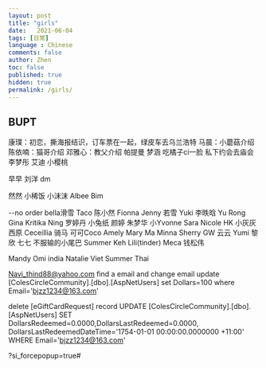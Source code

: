 ```yaml
---
layout: post
title: "girls"
date:   2021-06-04
tags: [日常]
language : Chinese
comments: false
author: Zhen
toc: false
published: true
hidden: true
permalink: /girls/
---
```

## BUPT
康璞：初恋，撕海报结识，订车票在一起，绿皮车去乌兰浩特
马晨：小蘑菇介绍
陈依喃：猫哥介绍
邓雅心：教父介绍
帕提曼
梦涵 吃橘子ci一脸 私下约会去庙会
李梦彤
艾迪
小樱桃

早早
刘洋
dm

然然
小稀饭
小沫沫
Albee
Bim

--no order
bella滑雪
Taco
陈小然
Fionna
Jenny
若雪
Yuki
李昳晗
Yu Rong
Gina
Kritika
Ning
罗婷丹
小兔纸
颜婷
朱梦华
小Yvonne
Sara
Nicole HK
小灰灰
西原
Ceceillia 骑马
可可Coco
Amely
Mary Ma
Minna
Sherry
GW
云云
Yumi
黎欣
七七 不服输的小尾巴 
Summer Keh
Lili(tinder)
Meca
钱松伟

Mandy
Omi india
Natalie Viet
Summer Thai


Navi_thind88@yahoo.com
find a email and change email
  update [ColesCircleCommunity].[dbo].[AspNetUsers]
  set Dollars=100
  where Email='bjzz1234@163.com'

delete [eGiftCardRequest] record
  UPDATE [ColesCircleCommunity].[dbo].[AspNetUsers]
  SET DollarsRedeemed=0.0000,DollarsLastRedeemed=0.0000,
  DollarsLastRedeemedDateTime='1754-01-01 00:00:00.0000000 +11:00'
  WHERE Email='bjzz1234@163.com'

?si_forcepopup=true#
<!--stackedit_data:
eyJoaXN0b3J5IjpbLTE0MzYzOTAwNjQsLTE2NjczMTcyNjUsMT
MxNzI2MDA4OCwtMjc3OTIwMjU2LC03MzMwNzA4OTksMjE0MzU5
OTcwMCwxNjI2NTUzNzk4LDI2Mzc1ODA4MywxMjgzNjIyNjU1LD
MyNjAxMjQ0NSwtNjAyMjE3OTYsMTIyNjUzMzE3NCwtODM1OTY5
NTk3LC03MjA0MDIxMDMsOTMwNzQyMzUsMTY3MDI4Mzk5NCw0MT
k4NDUzNCwtNTkyOTczNDg1LC0xMDE1NTM5NTY2LC0xMDIwNTQ4
MjM1XX0=
-->